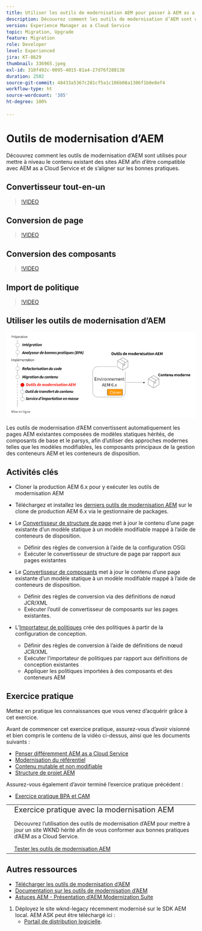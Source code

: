 ```yaml
---
title: Utiliser les outils de modernisation AEM pour passer à AEM as a Cloud Service
description: Découvrez comment les outils de modernisation d’AEM sont utilisés pour mettre à niveau un projet et un contenu AEM existant afin d’être compatibles avec AEM as a Cloud Service.
version: Experience Manager as a Cloud Service
topic: Migration, Upgrade
feature: Migration
role: Developer
level: Experienced
jira: KT-8629
thumbnail: 336965.jpeg
exl-id: 310f492c-0095-4015-81a4-27d76f288138
duration: 2502
source-git-commit: 48433a5367c281cf5a1c106b08a1306f1b0e8ef4
workflow-type: ht
source-wordcount: '385'
ht-degree: 100%

---
```



# Outils de modernisation d’AEM

Découvrez comment les outils de modernisation d’AEM sont utilisés pour mettre à niveau le contenu existant des sites AEM afin d’être compatible avec AEM as a Cloud Service et de s’aligner sur les bonnes pratiques.

## Convertisseur tout-en-un

>[!VIDEO](https://video.tv.adobe.com/v/338802?quality=12&learn=on)

## Conversion de page

>[!VIDEO](https://video.tv.adobe.com/v/338799?quality=12&learn=on)

## Conversion des composants

>[!VIDEO](https://video.tv.adobe.com/v/338788?quality=12&learn=on)

## Import de politique

>[!VIDEO](https://video.tv.adobe.com/v/338797?quality=12&learn=on)

## Utiliser les outils de modernisation d’AEM

![Cycle de vie des outils de modernisation d’AEM.](./assets/aem-modernization-tools.png)

Les outils de modernisation d’AEM convertissent automatiquement les pages AEM existantes composées de modèles statiques hérités, de composants de base et le parsys, afin d’utiliser des approches modernes telles que les modèles modifiables, les composants principaux de la gestion des conteneurs AEM et les conteneurs de disposition.

## Activités clés

+ Cloner la production AEM 6.x pour y exécuter les outils de modernisation AEM
+ Téléchargez et installez les [derniers outils de modernisation AEM](https://github.com/adobe/aem-modernize-tools/releases/latest) sur le clone de production AEM 6.x via le gestionnaire de packages.

+ Le [Convertisseur de structure de page](https://opensource.adobe.com/aem-modernize-tools/pages/structure/about.html) met à jour le contenu d’une page existante d’un modèle statique à un modèle modifiable mappé à l’aide de conteneurs de disposition.
   + Définir des règles de conversion à l’aide de la configuration OSGi
   + Exécuter le convertisseur de structure de page par rapport aux pages existantes

+ Le [Convertisseur de composants](https://opensource.adobe.com/aem-modernize-tools/pages/component/about.html) met à jour le contenu d’une page existante d’un modèle statique à un modèle modifiable mappé à l’aide de conteneurs de disposition.
   + Définir des règles de conversion via des définitions de nœud JCR/XML
   + Exécuter l’outil de convertisseur de composants sur les pages existantes.

+ L’[Importateur de politiques](https://opensource.adobe.com/aem-modernize-tools/pages/policy/about.html) crée des politiques à partir de la configuration de conception.
   + Définir des règles de conversion à l’aide de définitions de nœud JCR/XML
   + Exécuter l’importateur de politiques par rapport aux définitions de conception existantes
   + Appliquer les politiques importées à des composants et des conteneurs AEM

## Exercice pratique

Mettez en pratique les connaissances que vous venez d’acquérir grâce à cet exercice.

Avant de commencer cet exercice pratique, assurez-vous d’avoir visionné et bien compris le contenu de la vidéo ci-dessus, ainsi que les documents suivants :

+ [Penser différemment AEM as a Cloud Service](./introduction.md)
+ [Modernisation du référentiel](./repository-modernization.md)
+ [Contenu mutable et non modifiable](../../developing/basics/mutable-immutable.md)
+ [Structure de projet AEM](https://experienceleague.adobe.com/docs/experience-manager-cloud-service/implementing/developing/aem-project-content-package-structure.html?lang=fr)

Assurez-vous également d’avoir terminé l’exercice pratique précédent :

+ [Exercice pratique BPA et CAM](./bpa-and-cam.md#hands-on-exercise)

<table style="border-width:0">
    <tr>
        <td style="width:150px">
            <a  rel="noreferrer"
                target="_blank"
                href="https://github.com/adobe/aem-cloud-engineering-video-series-exercises/tree/session2-migration#bootcamp—session-2-migration-method"><img alt="Exercice pratique : référentiel GitHub" src="./assets/github.png"/>
            </a>        
        </td>
        <td style="width:100%;margin-bottom:1rem;">
            <div style="font-size:1.25rem;font-weight:400;">Exercice pratique avec la modernisation AEM</div>
            <p style="margin:1rem 0">
                Découvrez l’utilisation des outils de modernisation d’AEM pour mettre à jour un site WKND hérité afin de vous conformer aux bonnes pratiques d’AEM as a Cloud Service.
            </p>
            <a  rel="noreferrer"
                target="_blank"
                href="https://github.com/adobe/aem-cloud-engineering-video-series-exercises/tree/session2-migration#bootcamp—session-2-migration-method" class="spectrum-Button spectrum-Button--primary spectrum-Button--sizeM">
<span class="spectrum-Button-label has-no-wrap has-text-weight-bold">Tester les outils de modernisation AEM</span>
</a>
        </td>
    </tr>
</table>

## Autres ressources

+ [Télécharger les outils de modernisation d’AEM](https://github.com/adobe/aem-modernize-tools/releases/latest)
+ [Documentation sur les outils de modernisation d’AEM](https://opensource.adobe.com/aem-modernize-tools/)
+ [Astuces AEM - Présentation d’AEM Modernization Suite](https://helpx.adobe.com/experience-manager/kt/eseminars/gems/Introducing-the-AEM-Modernization-Suite.html)

1. Déployez le site wknd-legacy récemment modernisé sur le SDK AEM local. AEM ASK peut être téléchargé ici :
   + [Portail de distribution logicielle](https://experience.adobe.com/#/downloads/content/software-distribution/en/general.html).
